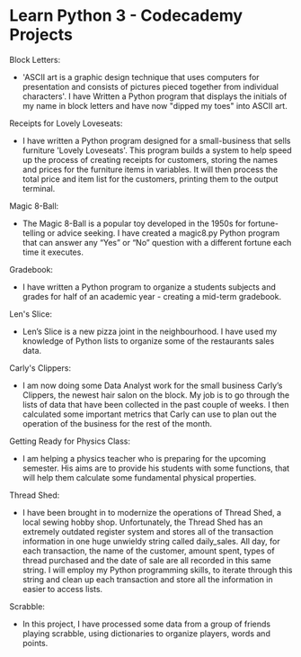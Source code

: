 # Learn Python 3 - Codecademy Projects

Block Letters:

- 'ASCII art is a graphic design technique that uses computers for presentation and consists of pictures pieced together from individual characters'. 
I have Written a Python program that displays the initials of my name in block letters and have now "dipped my toes" into ASCII art.

Receipts for Lovely Loveseats:

- I have written a Python program designed for a small-business that sells furniture 'Lovely Loveseats'. This program builds a system to help speed up the process of creating receipts for customers, storing the names and prices for the furniture items in variables. It will then process the total price and item list for the customers, printing them to the output terminal.

Magic 8-Ball:

- The Magic 8-Ball is a popular toy developed in the 1950s for fortune-telling or advice seeking. I have created a magic8.py Python program that can answer any “Yes” or “No” question with a different fortune each time it executes.

Gradebook:

- I have written a Python program to organize a students subjects and grades for half of an academic year - creating a mid-term gradebook.

Len's Slice:

- Len’s Slice is a new pizza joint in the neighbourhood. I have used my knowledge of Python lists to organize some of the restaurants sales data.     

Carly's Clippers:

- I am now doing some Data Analyst work for the small business Carly’s Clippers, the newest hair salon on the block. My job is to go through the lists of data that have been collected in the past couple of weeks. I then calculated some important metrics that Carly can use to plan out the operation of the business for the rest of the month.  

Getting Ready for Physics Class:

- I am helping a physics teacher who is preparing for the upcoming semester. His aims are to provide his students with some functions, that will help them calculate some fundamental physical properties.

Thread Shed:

- I have been brought in to modernize the operations of Thread Shed, a local sewing hobby shop. Unfortunately, the Thread Shed has an extremely outdated register system and stores all of the transaction information in one huge unwieldy string called daily_sales. All day, for each transaction, the name of the customer, amount spent, types of thread purchased and the date of sale are all recorded in this same string. I will employ my Python programming skills, to iterate through this string and clean up each transaction and store all the information in easier to access lists.

Scrabble:

- In this project, I have processed some data from a group of friends playing scrabble, using dictionaries to organize players, words and points.

